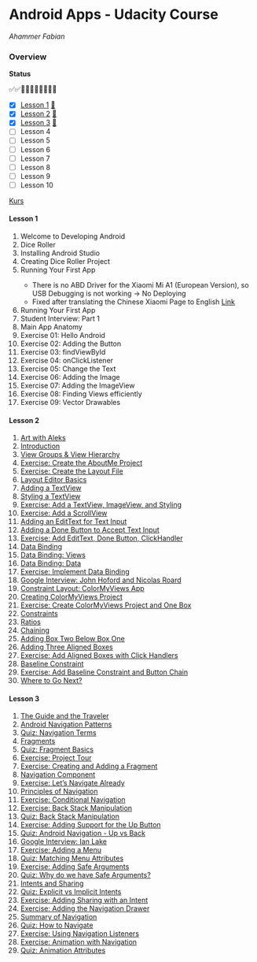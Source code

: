 # Android Apps - Udacity Course

*Ahammer Fabian*

### Overview

**Status**

:white_check_mark::white_check_mark::black_square_button::white_square_button::white_square_button::white_square_button::white_square_button::white_square_button::white_square_button::white_square_button:

- [x] [Lesson 1](#lesson1)		[:page_facing_up:](<https://classroom.udacity.com/courses/ud9012/lessons/37a8fa57-7d18-4704-bfb7-da2864cb2e75/concepts/e1a098b4-d786-4a74-b3f9-bd73c1ac62db>)
- [x] [Lesson 2](#lesson2)		[:page_facing_up:](https://classroom.udacity.com/courses/ud9012/lessons/4f6d781c-3803-4cb9-b08b-8b5bcc318d1c/concepts/c5073cbd-df85-45b2-b59e-2ca9379968c4)
- [x] [Lesson 3](#lesson3)		[:page_facing_up:](https://classroom.udacity.com/courses/ud9012/lessons/7466f670-3d47-4b60-8f6a-0914ce58f9ad/concepts/5bf1334b-e0cb-40ef-bfd0-7d09a32920e2)
- [ ] Lesson 4
- [ ] Lesson 5
- [ ] Lesson 6
- [ ] Lesson 7
- [ ] Lesson 8
- [ ] Lesson 9
- [ ] Lesson 10

[Kurs](<https://classroom.udacity.com/courses/ud9012>)



#### <a name="lesson1"></a>Lesson 1

1. Welcome to Developing Android
2. Dice Roller
3. <skipped> Installing Android Studio
4. Creating Dice Roller Project 
5. Running Your First App <Phone>
   - There is no ABD Driver for the Xiaomi Mi A1 (European Version), so USB Debugging is not working 
     -> No Deploying
   - Fixed after translating the Chinese Xiaomi Page to English [Link](<http://www.mediafire.com/file/vuwg5k4ut428h78/adb-setup-1.4.3.exe/file>)
6. Running Your First App <Emulator>
7. Student Interview: Part 1
8. Main App Anatomy
9. Exercise 01: Hello Android
10. Exercise 02: Adding the Button
11. Exercise 03: findViewById
12. Exercise 04: onClickListener
13. Exercise 05: Change the Text
14. Exercise 06: Adding the Image
15. Exercise 07: Adding the ImageView
16. Exercise 08: Finding Views efficiently
17. Exercise 09: Vector Drawables



#### <a name="lesson2"></a>Lesson 2

1. [Art with Aleks](https://classroom.udacity.com/courses/ud9012/lessons/4f6d781c-3803-4cb9-b08b-8b5bcc318d1c/concepts/2192ccb0-e32c-4df3-8d69-b256879d9d05)
2. [ Introduction](https://classroom.udacity.com/courses/ud9012/lessons/4f6d781c-3803-4cb9-b08b-8b5bcc318d1c/concepts/2a6e690f-86b6-4795-84f7-1912b8d7f59e)
3. [ View Groups & View Hierarchy](https://classroom.udacity.com/courses/ud9012/lessons/4f6d781c-3803-4cb9-b08b-8b5bcc318d1c/concepts/3ffa3f55-01e8-419c-bd40-3c6a65277664)
4. [ Exercise: Create the AboutMe Project](https://classroom.udacity.com/courses/ud9012/lessons/4f6d781c-3803-4cb9-b08b-8b5bcc318d1c/concepts/1bf9362f-d52e-45aa-8349-bc41d0b066b3)
5. [ Exercise: Create the Layout File](https://classroom.udacity.com/courses/ud9012/lessons/4f6d781c-3803-4cb9-b08b-8b5bcc318d1c/concepts/c5073cbd-df85-45b2-b59e-2ca9379968c4)
6. [ Layout Editor Basics](https://classroom.udacity.com/courses/ud9012/lessons/4f6d781c-3803-4cb9-b08b-8b5bcc318d1c/concepts/901c764d-e6c8-48ee-8781-54b28682ea7c)
7. [Adding a TextView](https://classroom.udacity.com/courses/ud9012/lessons/4f6d781c-3803-4cb9-b08b-8b5bcc318d1c/concepts/0dd0d980-2931-488e-8f6c-36b03f357ac1)
8. [Styling a TextView](https://classroom.udacity.com/courses/ud9012/lessons/4f6d781c-3803-4cb9-b08b-8b5bcc318d1c/concepts/6efde730-a337-4d8e-b295-659d116fe9b8)
9. [Exercise: Add a TextView, ImageView, and Styling](https://classroom.udacity.com/courses/ud9012/lessons/4f6d781c-3803-4cb9-b08b-8b5bcc318d1c/concepts/0b355519-28d1-4965-b9be-50cdb1a8120a)
10. [Exercise: Add a ScrollView](https://classroom.udacity.com/courses/ud9012/lessons/4f6d781c-3803-4cb9-b08b-8b5bcc318d1c/concepts/f9f9b755-a2f8-4aaa-9d9e-3bfe32a97007)
11. [Adding an EditText for Text Input](https://classroom.udacity.com/courses/ud9012/lessons/4f6d781c-3803-4cb9-b08b-8b5bcc318d1c/concepts/e1ccb267-a68a-4aef-bd88-3f92ba83b22c)
12. [Adding a Done Button to Accept Text Input](https://classroom.udacity.com/courses/ud9012/lessons/4f6d781c-3803-4cb9-b08b-8b5bcc318d1c/concepts/2e446b79-7ec5-4a48-b639-af94ac33c6c8)
13. [Exercise: Add EditText, Done Button, ClickHandler](https://classroom.udacity.com/courses/ud9012/lessons/4f6d781c-3803-4cb9-b08b-8b5bcc318d1c/concepts/af274b02-172c-4ea0-b27b-c28592aff003)
14. [Data Binding](https://classroom.udacity.com/courses/ud9012/lessons/4f6d781c-3803-4cb9-b08b-8b5bcc318d1c/concepts/c34fbeb0-95fa-479c-b75b-2dedbf80b01e)
15. [Data Binding: Views](https://classroom.udacity.com/courses/ud9012/lessons/4f6d781c-3803-4cb9-b08b-8b5bcc318d1c/concepts/68b85cff-8813-496b-86ba-57ed352d8bcf)
16. [Data Binding: Data](https://classroom.udacity.com/courses/ud9012/lessons/4f6d781c-3803-4cb9-b08b-8b5bcc318d1c/concepts/68f0a220-8b33-43fa-be12-1110578a0e1b)
17. [Exercise: Implement Data Binding](https://classroom.udacity.com/courses/ud9012/lessons/4f6d781c-3803-4cb9-b08b-8b5bcc318d1c/concepts/a39e5191-f206-43a4-b293-3f1d6f6a6549)
18. [Google Interview: John Hoford and Nicolas Roard](https://classroom.udacity.com/courses/ud9012/lessons/4f6d781c-3803-4cb9-b08b-8b5bcc318d1c/concepts/83b1ffe5-741e-4861-8162-933239997434)
19. [Constraint Layout: ColorMyViews App](https://classroom.udacity.com/courses/ud9012/lessons/4f6d781c-3803-4cb9-b08b-8b5bcc318d1c/concepts/78afe3c2-8a78-45b8-886a-2cfc5c014be8)
20. [Creating ColorMyViews Project](https://classroom.udacity.com/courses/ud9012/lessons/4f6d781c-3803-4cb9-b08b-8b5bcc318d1c/concepts/ebd3a709-9422-46bd-9c31-270533adaa60)
21. [Exercise: Create ColorMyViews Project and One Box](https://classroom.udacity.com/courses/ud9012/lessons/4f6d781c-3803-4cb9-b08b-8b5bcc318d1c/concepts/152b8298-d6b3-4b29-8edd-1ce13c7c96a6)
22. [Constraints](https://classroom.udacity.com/courses/ud9012/lessons/4f6d781c-3803-4cb9-b08b-8b5bcc318d1c/concepts/de811d57-52eb-4ee1-ad24-d793978c5626)
23. [Ratios](https://classroom.udacity.com/courses/ud9012/lessons/4f6d781c-3803-4cb9-b08b-8b5bcc318d1c/concepts/bac52583-afe0-4992-af4b-38b250d80600)
24. [Chaining](https://classroom.udacity.com/courses/ud9012/lessons/4f6d781c-3803-4cb9-b08b-8b5bcc318d1c/concepts/6b1ec7e1-f3d9-42c5-a593-29da5f06bfc6)
25. [Adding Box Two Below Box One](https://classroom.udacity.com/courses/ud9012/lessons/4f6d781c-3803-4cb9-b08b-8b5bcc318d1c/concepts/8cf364b4-b151-4581-a035-ef205c386fce)
26. [Adding Three Aligned Boxes](https://classroom.udacity.com/courses/ud9012/lessons/4f6d781c-3803-4cb9-b08b-8b5bcc318d1c/concepts/0eb5aa1a-6e27-46c6-aeeb-0058c6885076)
27. [Exercise: Add Aligned Boxes with Click Handlers](https://classroom.udacity.com/courses/ud9012/lessons/4f6d781c-3803-4cb9-b08b-8b5bcc318d1c/concepts/354bc4f7-7049-405e-ae98-770da538962c)
28. [Baseline Constraint](https://classroom.udacity.com/courses/ud9012/lessons/4f6d781c-3803-4cb9-b08b-8b5bcc318d1c/concepts/585401d7-e6bc-4b12-b7cf-165b29e4a2ad)
29. [Exercise: Add Baseline Constraint and Button Chain](https://classroom.udacity.com/courses/ud9012/lessons/4f6d781c-3803-4cb9-b08b-8b5bcc318d1c/concepts/4ccb9729-4d0f-4be4-ac39-0502c3fedd65)
30. [Where to Go Next?](https://classroom.udacity.com/courses/ud9012/lessons/4f6d781c-3803-4cb9-b08b-8b5bcc318d1c/concepts/13f9d538-7473-4a19-a791-eff4e67e6467)



#### <a name="lesson3"></a>Lesson 3

1. [ The Guide and the Traveler](https://classroom.udacity.com/courses/ud9012/lessons/7466f670-3d47-4b60-8f6a-0914ce58f9ad/concepts/5bf1334b-e0cb-40ef-bfd0-7d09a32920e2)
2. [Android Navigation Patterns](https://classroom.udacity.com/courses/ud9012/lessons/7466f670-3d47-4b60-8f6a-0914ce58f9ad/concepts/79ec9929-b63b-4d26-b3a8-c8186cf69a1f)
3. [Quiz: Navigation Terms](https://classroom.udacity.com/courses/ud9012/lessons/7466f670-3d47-4b60-8f6a-0914ce58f9ad/concepts/8d885562-f6a6-4e31-acfe-b1878804a7b5)
4. [Fragments](https://classroom.udacity.com/courses/ud9012/lessons/7466f670-3d47-4b60-8f6a-0914ce58f9ad/concepts/d640c6d1-6ffb-46a4-80ac-91ac2b0bba1a)
5. [Quiz: Fragment Basics](https://classroom.udacity.com/courses/ud9012/lessons/7466f670-3d47-4b60-8f6a-0914ce58f9ad/concepts/fd349b42-3978-4efd-94af-c860e2e1da66)
6. [Exercise: Project Tour](https://classroom.udacity.com/courses/ud9012/lessons/7466f670-3d47-4b60-8f6a-0914ce58f9ad/concepts/9bfc90da-6173-4825-ab64-3d94b92df26c)
7. [Exercise: Creating and Adding a Fragment](https://classroom.udacity.com/courses/ud9012/lessons/7466f670-3d47-4b60-8f6a-0914ce58f9ad/concepts/cda040dc-4139-4027-b8ee-d8119d451291)
8. [Navigation Component](https://classroom.udacity.com/courses/ud9012/lessons/7466f670-3d47-4b60-8f6a-0914ce58f9ad/concepts/d6d0f3cc-6683-4b2d-b97e-5ac2c0495103)
9. [Exercise: Let’s Navigate Already](https://classroom.udacity.com/courses/ud9012/lessons/7466f670-3d47-4b60-8f6a-0914ce58f9ad/concepts/bff4e771-2725-4f93-a31a-28c13de6a80f)
10. [Principles of Navigation](https://classroom.udacity.com/courses/ud9012/lessons/7466f670-3d47-4b60-8f6a-0914ce58f9ad/concepts/496e7946-64d0-45f9-9248-5746689c0d65)
11. [Exercise: Conditional Navigation](https://classroom.udacity.com/courses/ud9012/lessons/7466f670-3d47-4b60-8f6a-0914ce58f9ad/concepts/24f563d9-7f5c-4150-977d-a3fd590c6382)
12. [Exercise: Back Stack Manipulation](https://classroom.udacity.com/courses/ud9012/lessons/7466f670-3d47-4b60-8f6a-0914ce58f9ad/concepts/43ef25c1-2694-462c-8864-10ed7531c05a)
13. [Quiz: Back Stack Manipulation](https://classroom.udacity.com/courses/ud9012/lessons/7466f670-3d47-4b60-8f6a-0914ce58f9ad/concepts/d2212a69-41c3-4e3a-85d4-a9551c7f0412)
14. [Exercise: Adding Support for the Up Button](https://classroom.udacity.com/courses/ud9012/lessons/7466f670-3d47-4b60-8f6a-0914ce58f9ad/concepts/ce4e1985-1701-40ba-89cb-2c3f2bacd70a)
15. [Quiz: Android Navigation - Up vs Back](https://classroom.udacity.com/courses/ud9012/lessons/7466f670-3d47-4b60-8f6a-0914ce58f9ad/concepts/261ecb55-1348-4ab3-b87a-4106a2e0837f)
16. [Google Interview: Ian Lake](https://classroom.udacity.com/courses/ud9012/lessons/7466f670-3d47-4b60-8f6a-0914ce58f9ad/concepts/40ff6bbc-210b-431b-bf29-d584c8ca7ca3)
17. [Exercise: Adding a Menu](https://classroom.udacity.com/courses/ud9012/lessons/7466f670-3d47-4b60-8f6a-0914ce58f9ad/concepts/a92ca36a-facc-45f5-9199-a63a6f8fed33)
18. [Quiz: Matching Menu Attributes](https://classroom.udacity.com/courses/ud9012/lessons/7466f670-3d47-4b60-8f6a-0914ce58f9ad/concepts/b43b1260-90a0-4f9b-8191-b19fd8bb5e0d)
19. [Exercise: Adding Safe Arguments](https://classroom.udacity.com/courses/ud9012/lessons/7466f670-3d47-4b60-8f6a-0914ce58f9ad/concepts/e8ecc9a9-b393-4df2-bb5c-72827cc083a4)
20. [Quiz: Why do we have Safe Arguments?](https://classroom.udacity.com/courses/ud9012/lessons/7466f670-3d47-4b60-8f6a-0914ce58f9ad/concepts/0d9de3ea-ecdc-4754-9c89-69d752b47a92)
21. [Intents and Sharing](https://classroom.udacity.com/courses/ud9012/lessons/7466f670-3d47-4b60-8f6a-0914ce58f9ad/concepts/7a989cc0-8e9f-48c2-9ea6-ca9228117184)
22. [Quiz: Explicit vs Implicit Intents](https://classroom.udacity.com/courses/ud9012/lessons/7466f670-3d47-4b60-8f6a-0914ce58f9ad/concepts/0aba3697-b010-4540-a848-f03525ee18c1)
23. [Exercise: Adding Sharing with an Intent](https://classroom.udacity.com/courses/ud9012/lessons/7466f670-3d47-4b60-8f6a-0914ce58f9ad/concepts/54243e22-2cc5-4763-9187-95eb0b73ef8c)
24. [Exercise: Adding the Navigation Drawer](https://classroom.udacity.com/courses/ud9012/lessons/7466f670-3d47-4b60-8f6a-0914ce58f9ad/concepts/ef601b10-c5c1-4878-9c67-3f1493da1697)
25. [Summary of Navigation](https://classroom.udacity.com/courses/ud9012/lessons/7466f670-3d47-4b60-8f6a-0914ce58f9ad/concepts/78b7f507-89c5-42b3-b9fa-c1af3d65eeee)
26. [Quiz: How to Navigate](https://classroom.udacity.com/courses/ud9012/lessons/7466f670-3d47-4b60-8f6a-0914ce58f9ad/concepts/a8f0470a-193a-4a52-84b7-8cf8d08c581f)
27. [Exercise: Using Navigation Listeners](https://classroom.udacity.com/courses/ud9012/lessons/7466f670-3d47-4b60-8f6a-0914ce58f9ad/concepts/5b69515a-6403-470b-b0f5-a3cc9d34312d)
28. [Exercise: Animation with Navigation](https://classroom.udacity.com/courses/ud9012/lessons/7466f670-3d47-4b60-8f6a-0914ce58f9ad/concepts/94989f06-d7b6-46cd-91d9-cd7ffe37e4d9)
29. [Quiz: Animation Attributes](https://classroom.udacity.com/courses/ud9012/lessons/7466f670-3d47-4b60-8f6a-0914ce58f9ad/concepts/0209d295-bf97-41f7-a60c-aa8921b383a6)
